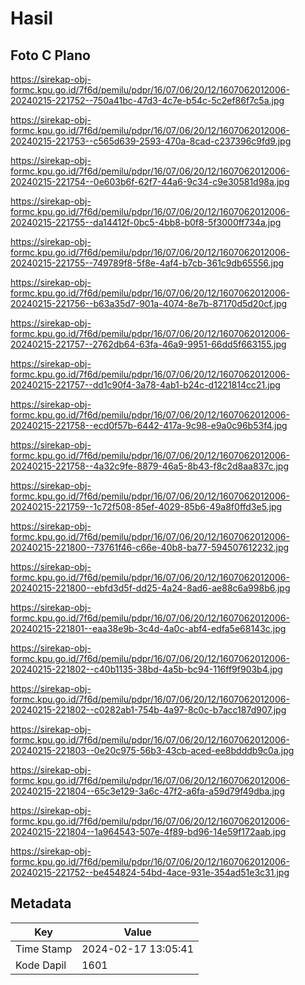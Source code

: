 # Hasil

## Foto C Plano

https://sirekap-obj-formc.kpu.go.id/7f6d/pemilu/pdpr/16/07/06/20/12/1607062012006-20240215-221752--750a41bc-47d3-4c7e-b54c-5c2ef86f7c5a.jpg

https://sirekap-obj-formc.kpu.go.id/7f6d/pemilu/pdpr/16/07/06/20/12/1607062012006-20240215-221753--c565d639-2593-470a-8cad-c237396c9fd9.jpg

https://sirekap-obj-formc.kpu.go.id/7f6d/pemilu/pdpr/16/07/06/20/12/1607062012006-20240215-221754--0e603b6f-62f7-44a6-9c34-c9e30581d98a.jpg

https://sirekap-obj-formc.kpu.go.id/7f6d/pemilu/pdpr/16/07/06/20/12/1607062012006-20240215-221755--da14412f-0bc5-4bb8-b0f8-5f3000ff734a.jpg

https://sirekap-obj-formc.kpu.go.id/7f6d/pemilu/pdpr/16/07/06/20/12/1607062012006-20240215-221755--749789f8-5f8e-4af4-b7cb-361c9db65556.jpg

https://sirekap-obj-formc.kpu.go.id/7f6d/pemilu/pdpr/16/07/06/20/12/1607062012006-20240215-221756--b63a35d7-901a-4074-8e7b-87170d5d20cf.jpg

https://sirekap-obj-formc.kpu.go.id/7f6d/pemilu/pdpr/16/07/06/20/12/1607062012006-20240215-221757--2762db64-63fa-46a9-9951-66dd5f663155.jpg

https://sirekap-obj-formc.kpu.go.id/7f6d/pemilu/pdpr/16/07/06/20/12/1607062012006-20240215-221757--dd1c90f4-3a78-4ab1-b24c-d1221814cc21.jpg

https://sirekap-obj-formc.kpu.go.id/7f6d/pemilu/pdpr/16/07/06/20/12/1607062012006-20240215-221758--ecd0f57b-6442-417a-9c98-e9a0c96b53f4.jpg

https://sirekap-obj-formc.kpu.go.id/7f6d/pemilu/pdpr/16/07/06/20/12/1607062012006-20240215-221758--4a32c9fe-8879-46a5-8b43-f8c2d8aa837c.jpg

https://sirekap-obj-formc.kpu.go.id/7f6d/pemilu/pdpr/16/07/06/20/12/1607062012006-20240215-221759--1c72f508-85ef-4029-85b6-49a8f0ffd3e5.jpg

https://sirekap-obj-formc.kpu.go.id/7f6d/pemilu/pdpr/16/07/06/20/12/1607062012006-20240215-221800--73761f46-c66e-40b8-ba77-594507612232.jpg

https://sirekap-obj-formc.kpu.go.id/7f6d/pemilu/pdpr/16/07/06/20/12/1607062012006-20240215-221800--ebfd3d5f-dd25-4a24-8ad6-ae88c6a998b6.jpg

https://sirekap-obj-formc.kpu.go.id/7f6d/pemilu/pdpr/16/07/06/20/12/1607062012006-20240215-221801--eaa38e9b-3c4d-4a0c-abf4-edfa5e68143c.jpg

https://sirekap-obj-formc.kpu.go.id/7f6d/pemilu/pdpr/16/07/06/20/12/1607062012006-20240215-221802--c40b1135-38bd-4a5b-bc94-116ff9f903b4.jpg

https://sirekap-obj-formc.kpu.go.id/7f6d/pemilu/pdpr/16/07/06/20/12/1607062012006-20240215-221802--c0282ab1-754b-4a97-8c0c-b7acc187d907.jpg

https://sirekap-obj-formc.kpu.go.id/7f6d/pemilu/pdpr/16/07/06/20/12/1607062012006-20240215-221803--0e20c975-56b3-43cb-aced-ee8bdddb9c0a.jpg

https://sirekap-obj-formc.kpu.go.id/7f6d/pemilu/pdpr/16/07/06/20/12/1607062012006-20240215-221804--65c3e129-3a6c-47f2-a6fa-a59d79f49dba.jpg

https://sirekap-obj-formc.kpu.go.id/7f6d/pemilu/pdpr/16/07/06/20/12/1607062012006-20240215-221804--1a964543-507e-4f89-bd96-14e59f172aab.jpg

https://sirekap-obj-formc.kpu.go.id/7f6d/pemilu/pdpr/16/07/06/20/12/1607062012006-20240215-221752--be454824-54bd-4ace-931e-354ad51e3c31.jpg


## Metadata

| Key        | Value               |
| ---------- | ------------------- |
| Time Stamp | 2024-02-17 13:05:41 |
| Kode Dapil | 1601                |



